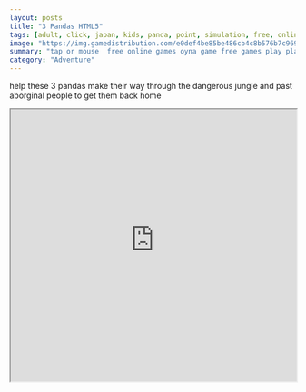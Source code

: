 ```yaml
---
layout: posts
title: "3 Pandas HTML5"
tags: [adult, click, japan, kids, panda, point, simulation, free, online, games, oyna, game, free, games, play, play, games]
image: "https://img.gamedistribution.com/e0def4be85be486cb4c8b576b7c969fa.jpg"
summary: "tap or mouse  free online games oyna game free games play play games"
category: "Adventure"
---
```


help these 3 pandas make their way through the dangerous jungle and past aborginal people to get them back home

<iframe width="100%" height="480px;" src="https://html5.gamedistribution.com/e0def4be85be486cb4c8b576b7c969fa/"></iframe>